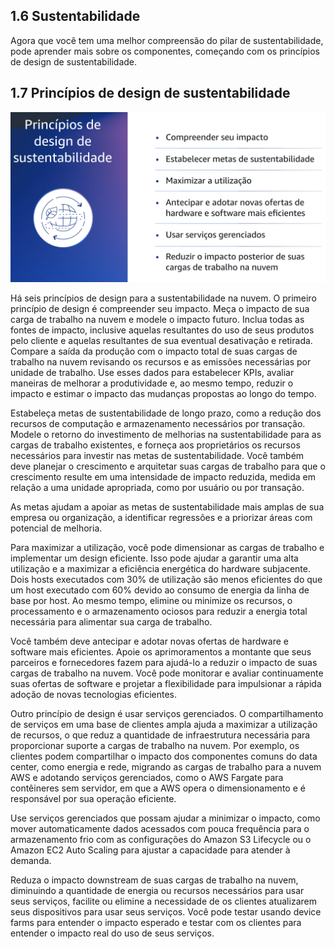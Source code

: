 ## 1.6 Sustentabilidade

Agora que você tem uma melhor compreensão do pilar de sustentabilidade, pode aprender mais sobre os componentes, começando com os princípios de design de sustentabilidade.

## 1.7 Princípios de design de sustentabilidade

![alt text](image-2.png)

Há seis princípios de design para a sustentabilidade na nuvem.
O primeiro princípio de design é compreender seu impacto. Meça o impacto de sua carga de trabalho na nuvem e modele o impacto futuro. Inclua todas as fontes de impacto, inclusive aquelas resultantes do uso de seus produtos pelo cliente e aquelas resultantes de sua eventual desativação e retirada.
Compare a saída da produção com o impacto total de suas cargas de trabalho na nuvem revisando os recursos e as emissões necessárias por unidade de trabalho.
Use esses dados para estabelecer KPIs, avaliar maneiras de melhorar a produtividade e, ao mesmo tempo, reduzir o impacto e estimar o impacto das mudanças propostas ao longo do tempo.

Estabeleça metas de sustentabilidade de longo prazo, como a redução dos recursos de computação e armazenamento necessários por transação.
Modele o retorno do investimento de melhorias na sustentabilidade para as cargas de trabalho existentes, e forneça aos proprietários os recursos necessários para investir nas metas de sustentabilidade.
Você também deve planejar o crescimento e arquitetar suas cargas de trabalho para que o crescimento resulte em uma intensidade de impacto reduzida, medida em relação a uma unidade apropriada, como por usuário ou por transação.

As metas ajudam a apoiar as metas de sustentabilidade mais amplas de sua empresa ou organização, a identificar regressões e a priorizar áreas com potencial de melhoria.

Para maximizar a utilização, você pode dimensionar as cargas de trabalho e implementar um design eficiente.
Isso pode ajudar a garantir uma alta utilização e a maximizar a eficiência energética do hardware subjacente. Dois hosts executados com 30% de utilização são menos eficientes do que um host executado com 60% devido ao consumo de energia da linha de base por host.
Ao mesmo tempo, elimine ou minimize os recursos, o processamento e o armazenamento ociosos para reduzir a energia total necessária para alimentar sua carga de trabalho.

Você também deve antecipar e adotar novas ofertas de hardware e software mais eficientes.
Apoie os aprimoramentos a montante que seus parceiros e fornecedores fazem para ajudá-lo a reduzir o impacto de suas cargas de trabalho na nuvem. Você pode monitorar e avaliar continuamente suas ofertas de software e projetar a flexibilidade para impulsionar a rápida adoção de novas tecnologias eficientes.

Outro princípio de design é usar serviços gerenciados. O compartilhamento de serviços em uma base de clientes ampla ajuda a maximizar a utilização de recursos, o que reduz a quantidade de infraestrutura necessária para proporcionar suporte a cargas de trabalho na nuvem.
Por exemplo, os clientes podem compartilhar o impacto dos componentes comuns do data center, como energia e rede, migrando as cargas de trabalho para a nuvem AWS e adotando serviços gerenciados, como o AWS Fargate para contêineres sem servidor, em que a AWS opera o dimensionamento e é responsável por sua operação eficiente.

Use serviços gerenciados que possam ajudar a minimizar o impacto, como mover automaticamente dados acessados com pouca frequência para o armazenamento frio com as configurações do Amazon S3 Lifecycle ou o Amazon EC2 Auto Scaling para ajustar a capacidade para atender à demanda.

Reduza o impacto downstream de suas cargas de trabalho na nuvem, diminuindo a quantidade de energia ou recursos necessários para usar seus serviços, facilite ou elimine a necessidade de os clientes atualizarem seus dispositivos para usar seus serviços.
Você pode testar usando device farms para entender o impacto esperado e testar com os clientes para entender o impacto real do uso de seus serviços.
